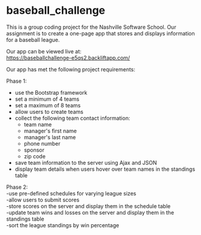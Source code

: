 baseball_challenge
==================

This is a group coding project for the Nashville Software School.  Our assignment is to create a one-page app that stores and displays information for a baseball league.

Our app can be viewed live at:<br />
https://baseballchallenge-e5qs2.backliftapp.com/

Our app has met the following project requirements:

Phase 1:<br />

<ul>
  <li>use the Bootstrap framework</li>
  <li>set a minimum of 4 teams</li>
  <li>set a maximum of 8 teams</li>
  <li>allow users to create teams</li>
  <li>collect the following team contact information:
    <ul>
      <li>team name</li>
      <li>manager's first name</li>
      <li>manager's last name</li>
      <li>phone number</li>
      <li>sponsor</li>
      <li>zip code</li>
    </ul>
  </li>
  <li>save team information to the server using Ajax and JSON</li>
  <li>display team details when users hover over team names in the standings table</li>
</ul>

Phase 2:<br />
-use pre-defined schedules for varying league sizes<br />
-allow users to submit scores<br />
-store scores on the server and display them in the schedule table<br />
-update team wins and losses on the server and display them in the standings table<br />
-sort the league standings by win percentage<br />
